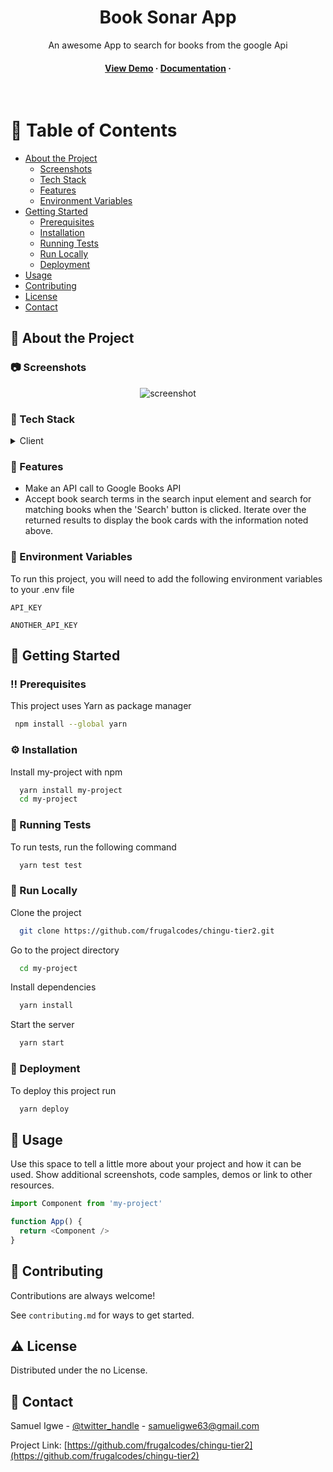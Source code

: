 <!--
Hey, thanks for using the awesome-readme-template template.  
If you have any enhancements, then fork this project and create a pull request 
or just open an issue with the label "enhancement".

Don't forget to give this project a star for additional support ;)
Maybe you can mention me or this repo in the acknowledgements too
-->
<div align="center">

  
  <h1>Book Sonar App</h1>
  
  <p>
    An awesome App to search for books from the google Api 
  </p>

   
<h4>
    <a href="https://frugalcodes.github.io/chingu-tier2/">View Demo</a>
  <span> · </span>
    <a href="https://github.com/chingu-voyages/soloproject-tier2-bookfinder">Documentation</a>
  <span> · </span>
</div>

<br />

<!-- Table of Contents -->
# :notebook_with_decorative_cover: Table of Contents

- [About the Project](#star2-about-the-project)
  * [Screenshots](#camera-screenshots)
  * [Tech Stack](#space_invader-tech-stack)
  * [Features](#dart-features)
  * [Environment Variables](#key-environment-variables)
- [Getting Started](#toolbox-getting-started)
  * [Prerequisites](#bangbang-prerequisites)
  * [Installation](#gear-installation)
  * [Running Tests](#test_tube-running-tests)
  * [Run Locally](#running-run-locally)
  * [Deployment](#triangular_flag_on_post-deployment)
- [Usage](#eyes-usage)
- [Contributing](#wave-contributing)
- [License](#warning-license)
- [Contact](#handshake-contact)

  

<!-- About the Project -->
## :star2: About the Project


<!-- Screenshots -->
### :camera: Screenshots

<div align="center"> 
  <img src="https://photos.app.goo.gl/VBcCxRZsVhTwRexv8" alt="screenshot" />
</div>


<!-- TechStack -->
### :space_invader: Tech Stack

<details>
  <summary>Client</summary>
  <ul>
    
    <li><a href="https://reactjs.org/">React.js</a></li>
    
  </ul>
</details>



<!-- Features -->
### :dart: Features

- Make an API call to Google Books API 
- Accept book search terms in the search input element and search for matching books when the 'Search' button is clicked. Iterate over the returned results to display the book cards with the information noted above.



<!-- Env Variables -->
### :key: Environment Variables

To run this project, you will need to add the following environment variables to your .env file

`API_KEY`

`ANOTHER_API_KEY`

<!-- Getting Started -->
## 	:toolbox: Getting Started

<!-- Prerequisites -->
### :bangbang: Prerequisites

This project uses Yarn as package manager

```bash
 npm install --global yarn
```

<!-- Installation -->
### :gear: Installation

Install my-project with npm

```bash
  yarn install my-project
  cd my-project
```
   
<!-- Running Tests -->
### :test_tube: Running Tests

To run tests, run the following command

```bash
  yarn test test
```

<!-- Run Locally -->
### :running: Run Locally

Clone the project

```bash
  git clone https://github.com/frugalcodes/chingu-tier2.git
```

Go to the project directory

```bash
  cd my-project
```

Install dependencies

```bash
  yarn install
```

Start the server

```bash
  yarn start
```


<!-- Deployment -->
### :triangular_flag_on_post: Deployment

To deploy this project run

```bash
  yarn deploy
```


<!-- Usage -->
## :eyes: Usage

Use this space to tell a little more about your project and how it can be used. Show additional screenshots, code samples, demos or link to other resources.


```javascript
import Component from 'my-project'

function App() {
  return <Component />
}
```




<!-- Contributing -->
## :wave: Contributing

<a href="https://github.com/frugalcodes/chingu-tier2/graphs/contributors">
  
</a>


Contributions are always welcome!

See `contributing.md` for ways to get started.



<!-- License -->
## :warning: License

Distributed under the no License.


<!-- Contact -->
## :handshake: Contact

Samuel Igwe - [@twitter_handle](https://twitter.com/buyfrugal) - samueligwe63@gmail.com

Project Link: [https://github.com/frugalcodes/chingu-tier2](https://github.com/frugalcodes/chingu-tier2)
